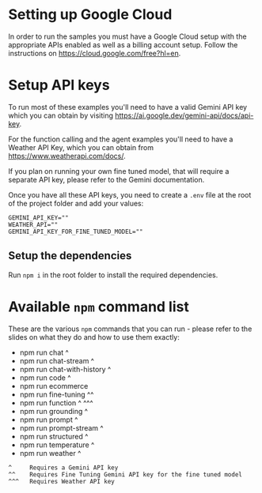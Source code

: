 # Setting up Google Cloud

In order to run the samples you must have a Google Cloud setup with the appropriate APIs enabled as well as a billing account setup. Follow the instructions on https://cloud.google.com/free?hl=en.

# Setup API keys

To run most of these examples you'll need to have a valid Gemini API key which you can obtain by visiting https://ai.google.dev/gemini-api/docs/api-key.

For the function calling and the agent examples you'll need to have a Weather API Key, which you can obtain from https://www.weatherapi.com/docs/.

If you plan on running your own fine tuned model, that will require a separate API key, please refer to the Gemini documentation.

Once you have all these API keys, you need to create a `.env` file at the root of the project folder and add your values:

```
GEMINI_API_KEY=""
WEATHER_API=""
GEMINI_API_KEY_FOR_FINE_TUNED_MODEL=""
```

## Setup the dependencies

Run `npm i` in the root folder to install the required dependencies.

# Available `npm` command list

These are the various `npm` commands that you can run - please refer to the slides on what they do and how to use them exactly:

- npm run chat ^
- npm run chat-stream ^
- npm run chat-with-history ^
- npm run code ^
- npm run ecommerce
- npm run fine-tuning ^^
- npm run function ^ ^^^
- npm run grounding ^
- npm run prompt ^
- npm run prompt-stream ^
- npm run structured ^
- npm run temperature ^
- npm run weather ^

```
^     Requires a Gemini API key
^^    Requires Fine Tuning Gemini API key for the fine tuned model
^^^   Requires Weather API key
```
